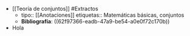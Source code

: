 - [[Teoría de conjuntos]] #Extractos
	- tipo:: [[Anotaciones]]
	  etiquetas:: Matemáticas básicas, conjuntos
	- **Bibliografía**: ((62f97366-eadb-47a9-be54-a0e0f72c170b))
- Hola